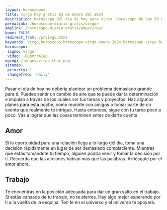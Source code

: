 ```yaml
---
layout: horoscopos
title: virgo hoy gratis 03 de enero del 2024 
description: Horóscopo del dia de hoy para virgo. Horoscopo de hoy 03 de enero del 2024. Las predicciones de amor, trabajo, vida personal gratis.
permalink: /horoscopo-diario-gratis/virgo/
amplink: /horoscopo-diario-gratis/amp/virgo/
home: FALSE
redirect_from: /p/virgo.html
keywords: virgo,horoscopo,horoscopo virgo enero 2024,horoscopo virgo hoy,tarot virgo enero 2024,horoscopo virgo,tarot virgo hoy,horoscopo de hoy,horoscopo diario,tarot del amor,horoscopo de hoy virgo,horoscopo diario del tarot, Horoscopo de hoy virgo 03 de enero del 2024,horóscopo del día,signos zodiacales 2024, el horoscopo de hoy
horoscopo:
 signo: virgo
 video: -DQpmrrAIeU
ogimg: /images/virgo_char.png
sitemap:
 priority: 1
 changefreq: 'daily'
---
```



Pasar el día de hoy no debería plantear un problema demasiado grande para ti. Puedes sentir un cambio de aire que te puede dar la determinación e impulso a través de los cuales ver tus tareas y proyectos. Haz algunos planes para esta noche, como reunirte con amigos o tomar parte de un evento que realmente te intrigue. Hasta entonces, sigue con tu tarea poco a poco. Vas a lograr que las cosas terminen antes de darte cuenta.

## Amor

Si la oportunidad para una relación llega a lo largo del día, toma una decisión rápidamente en lugar de ser demasiado complaciente. Mientras que estás tomándote tu tiempo, alguien podría venir y tomar la decisión por ti. Recuerda que las acciones hablan más que las palabras. Arriésgate por el amor ahora.

## Trabajo

Te encuentras en la posición adecuada para dar un gran salto en el trabajo. Si estás cansado de tu trabajo, no te aferres. Hay algo mejor esperando por ti a la vuelta de la esquina. Ten fe en el universo y el universo te apoyará.
